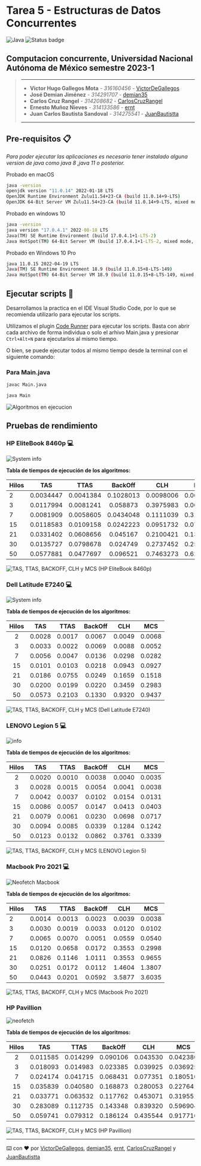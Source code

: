 # Tarea 5 - Estructuras de Datos Concurrentes

![Java](https://img.shields.io/badge/java-%23ED8B00.svg?style=for-the-badge&logo=java&logoColor=white) ![Status badge](https://img.shields.io/badge/status-en%20progreso-yellow?style=for-the-badge)

## Computacion concurrente, Universidad Nacional Autónoma de México semestre 2023-1

> ---
>
> * **Victor Hugo Gallegos Mota** - *316160456* - [VictorDeGallegos](https://github.com/VictorDeGallegos)
> * **José Demian Jiménez** - *314291707* - [demian35](https://github.com/demian35)
> * **Carlos Cruz Rangel** - *314208682* - [CarlosCruzRangel](https://github.com/CarlosCruzRangel)
> * **Ernesto Muñoz Nieves** - *314133586* - [ernt](https://github.com/ernt)
> * **Juan Carlos Bautista Sandoval** - *314275541* - [JuanBautistta](https://github.com/JuanBautistta)
>
>
>
> ---

## Pre-requisitos 📋

*Para poder ejecutar las aplicaciones es necesario tener instalado alguna version de java como java 8  ,java 11 o posterior.*

Probado en macOS

```bash
java -version
openjdk version "11.0.14" 2022-01-18 LTS
OpenJDK Runtime Environment Zulu11.54+23-CA (build 11.0.14+9-LTS)
OpenJDK 64-Bit Server VM Zulu11.54+23-CA (build 11.0.14+9-LTS, mixed mode)
```

Probado en windows 10

```cmd powershell
java -version
java version "17.0.4.1" 2022-08-18 LTS
Java(TM) SE Runtime Environment (build 17.0.4.1+1-LTS-2)
Java HotSpot(TM) 64-Bit Server VM (build 17.0.4.1+1-LTS-2, mixed mode, sharing)
```

Probado en Windows 10 Pro
```bash
java 11.0.15 2022-04-19 LTS
Java(TM) SE Runtime Environment 18.9 (build 11.0.15+8-LTS-149)
Java HotSpot(TM) 64-Bit Server VM 18.9 (build 11.0.15+8-LTS-149, mixed mode)
```

## Ejecutar scripts 🚀

Desarrollamos la practica en el IDE Visual Studio Code, por lo que se recomienda utilizarlo para ejecutar los scripts.

Utilizamos el plugin [Code Runner](https://marketplace.visualstudio.com/items?itemName=formulahendry.code-runner) para ejecutar los scripts. Basta con abrir cada archivo de forma individua o solo el arhivo Main.java  y presionar `Ctrl+Alt+N` para ejecutarlos al mismo tiempo.

O bien, se puede ejecutar todos al mismo tiempo desde la terminal con el siguiente comando:

### Para Main.java

```bash
javac Main.java
```

```bash
java Main
```

![Algoritmos en ejecucion](https://user-images.githubusercontent.com/41756950/199122946-491d966f-f1cf-4096-8892-d85b9b080b8e.png)

## Pruebas de rendimiento

### HP EliteBook 8460p 💻

![System info](https://cdn.discordapp.com/attachments/1007174346265067553/1038187242532909106/neofetch.png)

**Tabla de tiempos de ejecución de los algoritmos:**

| Hilos | TAS       | TTAS      | BackOff   | CLH       | MCS       |
| :---  | :---:     | :---:     | :---:     | :---:     | :---:     |
| 2     | 0.0034447 | 0.0041384 | 0.1028013 | 0.0098006 | 0.0078988 |
| 3     | 0.0117994 | 0.0081241 | 0.058873  | 0.3975983 | 0.0097082 |
| 7     | 0.0081909 | 0.0058605 | 0.0434048 | 0.1111039 | 0.3149743 |
| 15    | 0.0118583 | 0.0109158 | 0.0242223 | 0.0951732 | 0.0796919 |
| 21    | 0.0331402 | 0.0608656 | 0.045167  | 0.2100421 | 0.1342033 |
| 30    | 0.0135727 | 0.0798678 | 0.024749  | 0.2737452 | 0.2574049 |
| 50    | 0.0577881 | 0.0477697 | 0.096521  | 0.7463273 | 0.6289357 |

![TAS, TTAS, BACKOFF, CLH y MCS (HP EliteBook 8460p)](https://user-images.githubusercontent.com/41756950/200735175-28a063d6-98b5-4ef4-992e-049d06fe9904.png)

### Dell Latitude E7240 💻

![System info](https://user-images.githubusercontent.com/79823316/199967044-9014d00a-d458-40c3-8ba7-89e7b03a607b.png)

**Tabla de tiempos de ejecución de los algoritmos:**


| Hilos |  TAS   | TTAS   | BackOff | CLH    | MCS    |
| :---: | :---:  | :---:  |  :---:  | :---:  | :---:  |
| 2     | 0.0028 | 0.0017 | 0.0067  | 0.0049 | 0.0068 |
| 3     | 0.0033 | 0.0022 | 0.0069  | 0.0088 | 0.0052 |
| 7     | 0.0056 | 0.0047 | 0.0136  | 0.0298 | 0.0282 |
| 15    | 0.0101 | 0.0103 | 0.0218  | 0.0943 | 0.0927 |
| 21    | 0.0186 | 0.0755 | 0.0249  | 0.1659 | 0.1518 |
| 30    | 0.0200 | 0.0199 | 0.0220  | 0.3459 | 0.2983 |
| 50    | 0.0573 | 0.2103 | 0.1330  | 0.9320 | 0.9437 |

![TAS, TTAS, BACKOFF, CLH y MCS (Dell Latitude E7240)](https://user-images.githubusercontent.com/41756950/200735804-ebd69385-56c0-464c-bd45-0506535484c6.png)

### LENOVO Legion 5 💻

![info](https://cdn.discordapp.com/attachments/1007174346265067553/1038152509488893952/neofecht.png)

**Tabla de tiempos de ejecución de los algoritmos:**


| Hilos |  TAS   | TTAS   | BackOff | CLH    | MCS    |
| :---: | :---:  | :---:  |  :---:  | :---:  | :---:  |
| 2     | 0.0020 | 0.0010 | 0.0038  | 0.0040 | 0.0035 |
| 3     | 0.0028 | 0.0015 | 0.0054  | 0.0041 | 0.0038 |
| 7     | 0.0042 | 0.0037 | 0.0102  | 0.0154 | 0.0131 |
| 15    | 0.0086 | 0.0057 | 0.0147  | 0.0413 | 0.0403 |
| 21    | 0.0079 | 0.0061 | 0.0230  | 0.0698 | 0.0717 |
| 30    | 0.0094 | 0.0085 | 0.0339  | 0.1284 | 0.1242 |
| 50    | 0.0123 | 0.0132 | 0.0862  | 0.3761 | 0.3339 |

![TAS, TTAS, BACKOFF, CLH y MCS (LENOVO Legion 5)](https://user-images.githubusercontent.com/41756950/200736089-61d9466b-4604-48b0-aa9a-328e21984bbd.png)

### Macbook Pro 2021 💻

![Neofetch Macbook](https://user-images.githubusercontent.com/41756950/199126905-2eea306c-b536-4e2a-83c6-8efe29432d3e.png)

**Tabla de tiempos de ejecución de los algoritmos:**

| Hilos | TAS    | TTAS   | BackOff | CLH    | MCS    |
| :---  | :---:  | :---:  | :---:   |  :---: | :---:  |
| 2     | 0.0014 | 0.0013 | 0.0023  | 0.0039 | 0.0038 |
| 3     | 0.0030 | 0.0019 | 0.0033  | 0.0120 | 0.0102 |
| 7     | 0.0065 | 0.0070 | 0.0051  | 0.0559 | 0.0540 |
| 15    | 0.0120 | 0.0658 | 0.0172  | 0.3553 | 0.2998 |
| 21    | 0.0826 | 0.1146 | 1.0111  | 0.3553 | 0.9655 |
| 30    | 0.0251 | 0.0172 | 0.0112  | 1.4604 | 1.3807 |
| 50    | 0.0443 | 0.0201 | 0.0592  | 3.5877 | 3.6035 |

![TAS, TTAS, BACKOFF, CLH y MCS (Macbook Pro 2021)](https://user-images.githubusercontent.com/41756950/200736219-e02d1506-5d2c-465f-8cfc-7a658a371220.png)

### HP Pavillion

![neofetch](https://user-images.githubusercontent.com/54485680/200089992-b93fb45c-d746-4c5b-a4c0-71321720faf2.jpg)

**Tabla de tiempos de ejecución de los algoritmos:**


| Hilos |  TAS     | TTAS     | BackOff   | CLH      | MCS      |
| :---: | :---:    | :---:    |  :---:    | :---:    | :---:    |
| 2     | 0.011585 | 0.014299 | 0.090106  | 0.043530 | 0.042380 |
| 3     | 0.018093 | 0.014983 | 0.023385  | 0.039925 | 0.036925 |
| 7     | 0.024174 | 0.041715 | 0.068431  | 0.077351 | 0.180510 |
| 15    | 0.035839 | 0.040580 | 0.168873  | 0.280053 | 0.227641 |
| 21    | 0.033771 | 0.063532 | 0.117762  | 0.453071 | 0.319551 |
| 30    | 0.283089 | 0.112735 | 0.143348  | 0.839320 | 0.596904 |
| 50    | 0.059741 | 0.079312 | 0.186124  | 0.435544 | 0.917716 |

![TAS, TTAS, BACKOFF, CLH y MCS (HP Pavillion)](https://user-images.githubusercontent.com/41756950/200736290-3252c302-e168-491a-a0be-61c5657661f8.png)

---
⌨️ con ❤️ por  [VictorDeGallegos](https://github.com/VictorDeGallegos), [demian35](https://github.com/demian35), [ernt](https://github.com/ernt), [CarlosCruzRangel](https://github.com/CarlosCruzRangel) y [JuanBautistta](https://github.com/JuanBautistta)